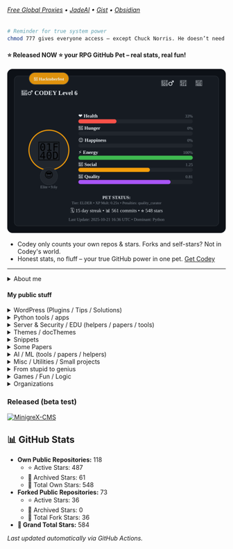 ######  [Free Global Proxies](https://github.com/VolkanSah/Auto-Proxy-Fetcher) • [JadeAI](https://jugendamt-deutschland.de) • [Gist](https://gist.github.com/VolkanSah)  • [Obsidian]( https://volkansah.github.io/Obsidian-Nightfall/)  

```bash
# Reminder for true system power
chmod 777 gives everyone access — except Chuck Norris. He doesn’t need permissions
```



#### ⭐ Released NOW ⭐ your RPG GitHub Pet – real stats, real fun!

[![Codey - Your GitHub Pet](https://raw.githubusercontent.com/VolkanSah/Codey/refs/heads/main/codey.svg)](https://volkansah.github.io/Codey/)

- Codey only counts your own repos & stars. Forks and self-stars? Not in Codey's world.
- Honest stats, no fluff – your true GitHub power in one pet. [Get Codey](https://github.com/VolkanSah/Codey)

----

<details>

  <summary> About me </summary>
  

![NOT A TOY](img/volkan_toy.png)


###### satire start !? 
    
### Who am I ?
"Fuck, yeah, just like Batman, Morty, just like Batman! I might not have any fancy superpowers, but who needs 'em when you've got sheer stubbornness and a drive to make the world a slightly less awful place. I know I can't fix all the endless chaos out there, but hey, that’s not gonna stop me from trying. And who knows, maybe one day I'll outwit that goody-two-shoes Superman. Ha! Now that would be something Morty! 

**Yeah get this Superman! Fuck, that feels good!**

----


### Skills
- "DevOps+ and all that other stuff, Morty. When I say I love freedom, I’m not talking about broken windows or rotten fruit. I’m talking about Open Source, Linux, Unix and the other shit! FUCK. Morty! Did you understand me Morty? Morty?  – the real deal Morty, the real deal! Not that Windows or Apple crap, trying to suck every last penny out of you while you’re stuck in their shiny, hollow world. Thats Fuck Morty, i dont want to die so!

- Languages – html(5), xml, css³, php, js, typescript, python, perl, smalltalk, c, sql (Mysql, MariaDB, PostGre) and some other, Morty … Pfft, I’ve got ‘em all covered on , Morty. Oh, and yeah, I speak some human languages too: German, English, Turkish – and some others, but don’t expect me to write Shakespeare ... you know where the timemachine stands, Morty!


----


### My Philosophy

Morty, listen close. You see a problem out there? With some bloated, broken piece of code that’s got all these schmucks whining about it? Most idiots just stand around, but me? I see a fucking mandate to build something that actually works. Lighter, better, safer.

Yeah, I get it. Some clueless little shit will always ask, "Hey, if you're so smart, why ain't you rich?" Because my value, you pathetic sack of garbage, isn't measured in cash. It’s in the solution I built. It’s in the moment some poor developer uses my code to finally get a damn problem solved. I'm not doing this to get rich. I'm doing it because... well, because I'm not a sellout.

This stuff is mine. It can't be fired, it can't be bought. It's the proof that I don't just talk about problems. I incinerate them. Now get out of my sight, Morty.


----


### How to Request Help / Report Issues

Listen up, Morty! You wanna ask for help or report an issue, don't just throw some half-assed garbage at me like you're scribbling on a napkin, alright? I ain't got time for that! Give me details, Morty, like system specs, error messages, the works! You think I’m a mind reader? Fuck off, wrong universe, Morty! You leave out the important stuff, I’ll ignore your issue faster than I can down this flask! So don’t be an idiot, give me something I can work with, or get the hell outta my codebase! Understand?

### How to Avoid Being a Complete Idiot (Especially with Code)

Hey Morty! Let me spell it out for you, nice and slow: DON’T. STEAL. MY. CODE. You think copying someone else's work and slapping your name on it makes you clever? No, Morty, it makes you a colossal idiot.

Wanna know what happens when you pull that crap? I'll find you faster than a pissed-off Jerry with a grudge and an internet connection. And when I do, you’ll wish you had spent more time reading the LICENSE file and less time being a lazy sack of garbage. Oh, and pro tip: 'Ctrl+C' is not a substitute for actual skills.

Look, Morty, we live in a universe of infinite possibilities. Infinite. So why the hell would you waste yours being the punchline to a bad joke? Use the code responsibly, follow the damn rules, and maybe—just maybe—you won’t end up on the wrong end of my verbal disintegrator. Get it, Morty? Good.



##### satire end?

    
</details>


#### My public stuff

<details>
  <summary> WordPress (Plugins / Tips / Solutions)  </summary>

##  Plugins

Name | Forks | Stars | Release
-- | -- | --- | ---
[⭐ Debug Logger](https://github.com/VolkanSah/Debug-Logger-Pro) | ![Forks](https://img.shields.io/github/forks/VolkanSah/Debug-Logger-Pro) | ![Stars](https://img.shields.io/github/stars/VolkanSah/Debug-Logger-Pro) | [![Release](https://img.shields.io/github/v/release/VolkanSah/Debug-Logger-Pro)](https://github.com/VolkanSah/Debug-Logger-Pro/releases)
[⭐ Custom-Fields-Eraser (Manager)](https://github.com/VolkanSah/Custom-Fields-Eraser) | ![Forks](https://img.shields.io/github/forks/VolkanSah/Custom-Fields-Eraser) | ![Stars](https://img.shields.io/github/stars/VolkanSah/Custom-Fields-Eraser) | [![Release](https://img.shields.io/github/v/release/VolkanSah/Custom-Fields-Eraser)](https://github.com/VolkanSah/Custom-Fields-Eraser/releases)
[AiCC Comments Reply with GPT (OpenAI)](https://github.com/VolkanSah/aicc-comments-reply) | ![Forks](https://img.shields.io/github/forks/VolkanSah/aicc-comments-reply) | ![Stars](https://img.shields.io/github/stars/VolkanSah/aicc-comments-reply) | [![Release](https://img.shields.io/github/v/release/VolkanSah/aicc-comments-reply)](https://github.com/VolkanSah/aicc-comments-reply/releases)
[Facebook Engagement Metrics](https://github.com/VolkanSah/WP-Facebook-Engagement-Metrics) | ![Forks](https://img.shields.io/github/forks/VolkanSah/WP-Facebook-Engagement-Metrics) | ![Stars](https://img.shields.io/github/stars/VolkanSah/WP-Facebook-Engagement-Metrics) | [![Release](https://img.shields.io/github/v/release/VolkanSah/WP-Facebook-Engagement-Metrics)](https://github.com/VolkanSah/WP-Facebook-Engagement-Metrics/releases)
[Simple Content Warning](https://github.com/VolkanSah/Warning-function-for-WordPress) | ![Forks](https://img.shields.io/github/forks/VolkanSah/Warning-function-for-WordPress) | ![Stars](https://img.shields.io/github/stars/VolkanSah/Warning-function-for-WordPress) | [![Release](https://img.shields.io/github/v/release/VolkanSah/Warning-function-for-WordPress)](https://github.com/VolkanSah/Warning-function-for-WordPress/releases)
[Claude AI Chat](https://github.com/VolkanSah/WP-Claude-Interface) | ![Forks](https://img.shields.io/github/forks/VolkanSah/WP-Claude-Interface) | ![Stars](https://img.shields.io/github/stars/VolkanSah/WP-Claude-Interface) | [![Release](https://img.shields.io/github/v/release/VolkanSah/WP-Claude-Interface)](https://github.com/VolkanSah/WP-Claude-Interface/releases)
[Viewer.js Images (AntiAugenKrebs)](https://github.com/VolkanSah/AntiAugenKrebs) | ![Forks](https://img.shields.io/github/forks/VolkanSah/AntiAugenKrebs) | ![Stars](https://img.shields.io/github/stars/VolkanSah/AntiAugenKrebs) | [![Release](https://img.shields.io/github/v/release/VolkanSah/AntiAugenKrebs)](https://github.com/VolkanSah/AntiAugenKrebs/releases)
[Super Sexy Custom Buttons](https://github.com/VolkanSah/Super-Sexy-Custom-Buttons) | ![Forks](https://img.shields.io/github/forks/VolkanSah/Super-Sexy-Custom-Buttons) | ![Stars](https://img.shields.io/github/stars/VolkanSah/Super-Sexy-Custom-Buttons) | [![Release](https://img.shields.io/github/v/release/VolkanSah/Super-Sexy-Custom-Buttons)](https://github.com/VolkanSah/Super-Sexy-Custom-Buttons/releases)
[Media Upload only for Admins](https://github.com/VolkanSah/Media-Upload-only-for-Admins-in-WordPress) | ![Forks](https://img.shields.io/github/forks/VolkanSah/Media-Upload-only-for-Admins-in-WordPress) | ![Stars](https://img.shields.io/github/stars/VolkanSah/Media-Upload-only-for-Admins-in-WordPress) | [![Release](https://img.shields.io/github/v/release/VolkanSah/Media-Upload-only-for-Admins-in-WordPress)](https://github.com/VolkanSah/Media-Upload-only-for-Admins-in-WordPress/releases)
[View All Posts (WP Admin)](https://github.com/VolkanSah/WP-Admin-Post-View-All) | ![Forks](https://img.shields.io/github/forks/VolkanSah/WP-Admin-Post-View-All) | ![Stars](https://img.shields.io/github/stars/VolkanSah/WP-Admin-Post-View-All) | [![Release](https://img.shields.io/github/v/release/VolkanSah/WP-Admin-Post-View-All)](https://github.com/VolkanSah/WP-Admin-Post-View-All/releases)
[⭐ WordPress Security Scanner (Advanced Use)](https://github.com/VolkanSah/WordPress-Security-Scanner-advanced-use) | ![Forks](https://img.shields.io/github/forks/VolkanSah/WordPress-Security-Scanner-advanced-use) | ![Stars](https://img.shields.io/github/stars/VolkanSah/WordPress-Security-Scanner-advanced-use) | [![Release](https://img.shields.io/github/v/release/VolkanSah/WordPress-Security-Scanner-advanced-use)](https://github.com/VolkanSah/WordPress-Security-Scanner-advanced-use/releases)
[External DB Dummy](https://github.com/VolkanSah/External-DB-Dummy-Plugin-for-WordPress) | ![Forks](https://img.shields.io/github/forks/VolkanSah/External-DB-Dummy-Plugin-for-WordPress) | ![Stars](https://img.shields.io/github/stars/VolkanSah/External-DB-Dummy-Plugin-for-WordPress) | [![Release](https://img.shields.io/github/v/release/VolkanSah/External-DB-Dummy-Plugin-for-WordPress)](https://github.com/VolkanSah/External-DB-Dummy-Plugin-for-WordPress/releases)

</details>

<details>
  <summary>Python tools / apps</summary>

## Python tools / apps

Name | Forks | Stars | Release
-- | -- | --- | ---
[Auto-Proxy-Fetcher](https://github.com/VolkanSah/Auto-Proxy-Fetcher) | ![Forks](https://img.shields.io/github/forks/VolkanSah/Auto-Proxy-Fetcher) | ![Stars](https://img.shields.io/github/stars/VolkanSah/Auto-Proxy-Fetcher) | [![Release](https://img.shields.io/github/v/release/VolkanSah/Auto-Proxy-Fetcher)](https://github.com/VolkanSah/Auto-Proxy-Fetcher/releases)
[⭐ Awesome-Audio-Visualizer](https://github.com/VolkanSah/Awesome-Audio-Visualizer) | ![Forks](https://img.shields.io/github/forks/VolkanSah/Awesome-Audio-Visualizer) | ![Stars](https://img.shields.io/github/stars/VolkanSah/Awesome-Audio-Visualizer) | [![Release](https://img.shields.io/github/v/release/VolkanSah/Awesome-Audio-Visualizer)](https://github.com/VolkanSah/Awesome-Audio-Visualizer/releases)
[BrowserGamesSpy](https://github.com/VolkanSah/BrowserGamesSpy) | ![Forks](https://img.shields.io/github/forks/VolkanSah/BrowserGamesSpy) | ![Stars](https://img.shields.io/github/stars/VolkanSah/BrowserGamesSpy) | [![Release](https://img.shields.io/github/v/release/VolkanSah/BrowserGamesSpy)](https://github.com/VolkanSah/BrowserGamesSpy/releases)
[Human-like-Instagram-Unfollower](https://github.com/VolkanSah/Human-like-Instagram-Unfollower) | ![Forks](https://img.shields.io/github/forks/VolkanSah/Human-like-Instagram-Unfollower) | ![Stars](https://img.shields.io/github/stars/VolkanSah/Human-like-Instagram-Unfollower) | [![Release](https://img.shields.io/github/v/release/VolkanSah/Human-like-Instagram-Unfollower)](https://github.com/VolkanSah/Human-like-Instagram-Unfollower/releases)
[⭐ InteliLink](https://github.com/VolkanSah/InteliLink) | ![Forks](https://img.shields.io/github/forks/VolkanSah/InteliLink) | ![Stars](https://img.shields.io/github/stars/VolkanSah/InteliLink) | [![Release](https://img.shields.io/github/v/release/VolkanSah/InteliLink)](https://github.com/VolkanSah/InteliLink/releases)
[OpenAi-GPT-GUI](https://github.com/VolkanSah/OpenAi-GPT-GUI) | ![Forks](https://img.shields.io/github/forks/VolkanSah/OpenAi-GPT-GUI) | ![Stars](https://img.shields.io/github/stars/VolkanSah/OpenAi-GPT-GUI) | [![Release](https://img.shields.io/github/v/release/VolkanSah/OpenAi-GPT-GUI)](https://github.com/VolkanSah/OpenAi-GPT-GUI/releases)
[⭐ PyFundaments](https://github.com/VolkanSah/PyFundaments) | ![Forks](https://img.shields.io/github/forks/VolkanSah/PyFundaments) | ![Stars](https://img.shields.io/github/stars/VolkanSah/PyFundaments) | [![Release](https://img.shields.io/github/v/release/VolkanSah/PyFundaments)](https://github.com/VolkanSah/PyFundaments/releases)
[Auto-LaTex-Code-to-Image](https://github.com/VolkanSah/Auto-LaTex-Code-to-Image) | ![Forks](https://img.shields.io/github/forks/VolkanSah/Auto-LaTex-Code-to-Image) | ![Stars](https://img.shields.io/github/stars/VolkanSah/Auto-LaTex-Code-to-Image) | [![Release](https://img.shields.io/github/v/release/VolkanSah/Auto-LaTex-Code-to-Image)](https://github.com/VolkanSah/Auto-LaTex-Code-to-Image/releases)
[STEP-Viewer-Pro](https://github.com/VolkanSah/STEP-Viewer-Pro) | ![Forks](https://img.shields.io/github/forks/VolkanSah/STEP-Viewer-Pro) | ![Stars](https://img.shields.io/github/stars/VolkanSah/STEP-Viewer-Pro) | [![Release](https://img.shields.io/github/v/release/VolkanSah/STEP-Viewer-Pro)](https://github.com/VolkanSah/STEP-Viewer-Pro/releases)


</details>

<details>
  <summary>Server & Security / EDU (helpers / papers / tools)</summary>

## Server & Security / EDU

Name | Forks | Stars | Release
-- | -- | --- | ---
[Android-DarkNetServer](https://github.com/VolkanSah/Android-DarkNetServer) | ![Forks](https://img.shields.io/github/forks/VolkanSah/Android-DarkNetServer) | ![Stars](https://img.shields.io/github/stars/VolkanSah/Android-DarkNetServer) | [![Release](https://img.shields.io/github/v/release/VolkanSah/Android-DarkNetServer)](https://github.com/VolkanSah/Android-DarkNetServer/releases)
[Apache2-with-Nginx-Reverse-Proxy-and-Let-s-Encrypt-SSL-on-Debian-Ubuntu](https://github.com/VolkanSah/Apache2-with-Nginx-Reverse-Proxy-and-Let-s-Encrypt-SSL-on-Debian-Ubuntu) | ![Forks](https://img.shields.io/github/forks/VolkanSah/Apache2-with-Nginx-Reverse-Proxy-and-Let-s-Encrypt-SSL-on-Debian-Ubuntu) | ![Stars](https://img.shields.io/github/stars/VolkanSah/Apache2-with-Nginx-Reverse-Proxy-and-Let-s-Encrypt-SSL-on-Debian-Ubuntu) | [![Release](https://img.shields.io/github/v/release/VolkanSah/Apache2-with-Nginx-Reverse-Proxy-and-Let-s-Encrypt-SSL-on-Debian-Ubuntu)](https://github.com/VolkanSah/Apache2-with-Nginx-Reverse-Proxy-and-Let-s-Encrypt-SSL-on-Debian-Ubuntu/releases)
[CryptoScanner](https://github.com/VolkanSah/CryptoScanner) | ![Forks](https://img.shields.io/github/forks/VolkanSah/CryptoScanner) | ![Stars](https://img.shields.io/github/stars/VolkanSah/CryptoScanner) | [![Release](https://img.shields.io/github/v/release/VolkanSah/CryptoScanner)](https://github.com/VolkanSah/CryptoScanner/releases)
[Dev-Server-Toolbox](https://github.com/VolkanSah/Dev-Server-Toolbox) | ![Forks](https://img.shields.io/github/forks/VolkanSah/Dev-Server-Toolbox) | ![Stars](https://img.shields.io/github/stars/VolkanSah/Dev-Server-Toolbox) | [![Release](https://img.shields.io/github/v/release/VolkanSah/Dev-Server-Toolbox)](https://github.com/VolkanSah/Dev-Server-Toolbox/releases)
[How-to-Kill-Crypto-Money](https://github.com/VolkanSah/How-to-Kill-Crypto-Money) | ![Forks](https://img.shields.io/github/forks/VolkanSah/How-to-Kill-Crypto-Money) | ![Stars](https://img.shields.io/github/stars/VolkanSah/How-to-Kill-Crypto-Money) | [![Release](https://img.shields.io/github/v/release/VolkanSah/How-to-Kill-Crypto-Money)](https://github.com/VolkanSah/How-to-Kill-Crypto-Money/releases)
[How-to-use-fcrackzip](https://github.com/VolkanSah/How-to-use-fcrackzip) | ![Forks](https://img.shields.io/github/forks/VolkanSah/How-to-use-fcrackzip) | ![Stars](https://img.shields.io/github/stars/VolkanSah/How-to-use-fcrackzip) | [![Release](https://img.shields.io/github/v/release/VolkanSah/How-to-use-fcrackzip)](https://github.com/VolkanSah/How-to-use-fcrackzip/releases)
[Image-optimizer](https://github.com/VolkanSah/image-optimizer) | ![Forks](https://img.shields.io/github/forks/VolkanSah/image-optimizer) | ![Stars](https://img.shields.io/github/stars/VolkanSah/image-optimizer) | [![Release](https://img.shields.io/github/v/release/VolkanSah/image-optimizer)](https://github.com/VolkanSah/image-optimizer/releases)
[Intelligent-Proxy-Management-System](https://github.com/VolkanSah/intelligent-Proxy-Management-System) | ![Forks](https://img.shields.io/github/forks/VolkanSah/intelligent-Proxy-Management-System) | ![Stars](https://img.shields.io/github/stars/VolkanSah/intelligent-Proxy-Management-System) | [![Release](https://img.shields.io/github/v/release/VolkanSah/intelligent-Proxy-Management-System)](https://github.com/VolkanSah/intelligent-Proxy-Management-System/releases)
[John-the-Ripper-meets-Hydra](https://github.com/VolkanSah/John-the-Ripper-meets-Hydra) | ![Forks](https://img.shields.io/github/forks/VolkanSah/John-the-Ripper-meets-Hydra) | ![Stars](https://img.shields.io/github/stars/VolkanSah/John-the-Ripper-meets-Hydra) | [![Release](https://img.shields.io/github/v/release/VolkanSah/John-the-Ripper-meets-Hydra)](https://github.com/VolkanSah/John-the-Ripper-meets-Hydra/releases)
[Monitoring-outgoing-connections](https://github.com/VolkanSah/Monitoring-outgoing-connections) | ![Forks](https://img.shields.io/github/forks/VolkanSah/Monitoring-outgoing-connections) | ![Stars](https://img.shields.io/github/stars/VolkanSah/Monitoring-outgoing-connections) | [![Release](https://img.shields.io/github/v/release/VolkanSah/Monitoring-outgoing-connections)](https://github.com/VolkanSah/Monitoring-outgoing-connections/releases)
[ModSecurity-rule-to-block-SQL-injection-attacks-in-PHP](https://github.com/VolkanSah/ModSecurity-rule-to-block-SQL-injection-attacks-in-PHP) | ![Forks](https://img.shields.io/github/forks/VolkanSah/ModSecurity-rule-to-block-SQL-injection-attacks-in-PHP) | ![Stars](https://img.shields.io/github/stars/VolkanSah/ModSecurity-rule-to-block-SQL-injection-attacks-in-PHP) | [![Release](https://img.shields.io/github/v/release/VolkanSah/ModSecurity-rule-to-block-SQL-injection-attacks-in-PHP)](https://github.com/VolkanSah/ModSecurity-rule-to-block-SQL-injection-attacks-in-PHP/releases)
[⭐ ModSecurity-Webserver-Protection-Guide](https://github.com/VolkanSah/ModSecurity-Webserver-Protection-Guide) | ![Forks](https://img.shields.io/github/forks/VolkanSah/ModSecurity-Webserver-Protection-Guide) | ![Stars](https://img.shields.io/github/stars/VolkanSah/ModSecurity-Webserver-Protection-Guide) | [![Release](https://img.shields.io/github/v/release/VolkanSah/ModSecurity-Webserver-Protection-Guide)](https://github.com/VolkanSah/ModSecurity-Webserver-Protection-Guide/releases)
[⭐ Multiple-Isolated-Tor-Instances-for-Hidden-Services](https://github.com/VolkanSah/Multiple-Isolated-Tor-Instances-for-Hidden-Services) | ![Forks](https://img.shields.io/github/forks/VolkanSah/Multiple-Isolated-Tor-Instances-for-Hidden-Services) | ![Stars](https://img.shields.io/github/stars/VolkanSah/Multiple-Isolated-Tor-Instances-for-Hidden-Services) | [![Release](https://img.shields.io/github/v/release/VolkanSah/Multiple-Isolated-Tor-Instances-for-Hidden-Services)](https://github.com/VolkanSah/Multiple-Isolated-Tor-Instances-for-Hidden-Services/releases)
[⭐ PoisonIvory](https://github.com/VolkanSah/PoisonIvory) | ![Forks](https://img.shields.io/github/forks/VolkanSah/PoisonIvory) | ![Stars](https://img.shields.io/github/stars/VolkanSah/PoisonIvory) | [![Release](https://img.shields.io/github/v/release/VolkanSah/PoisonIvory)](https://github.com/VolkanSah/PoisonIvory/releases)
[Ransy-EDU](https://github.com/VolkanSah/Ransy-EDU) | ![Forks](https://img.shields.io/github/forks/VolkanSah/Ransy-EDU) | ![Stars](https://img.shields.io/github/stars/VolkanSah/Ransy-EDU) | [![Release](https://img.shields.io/github/v/release/VolkanSah/Ransy-EDU)](https://github.com/VolkanSah/Ransy-EDU/releases)
[Scipy-how-to](https://github.com/VolkanSah/scipy-how-to) | ![Forks](https://img.shields.io/github/forks/VolkanSah/scipy-how-to) | ![Stars](https://img.shields.io/github/stars/VolkanSah/scipy-how-to) | [![Release](https://img.shields.io/github/v/release/VolkanSah/scipy-how-to)](https://github.com/VolkanSah/scipy-how-to/releases)
[SherlocksHome](https://github.com/VolkanSah/SherlocksHome) | ![Forks](https://img.shields.io/github/forks/VolkanSah/SherlocksHome) | ![Stars](https://img.shields.io/github/stars/VolkanSah/SherlocksHome) | [![Release](https://img.shields.io/github/v/release/VolkanSah/SherlocksHome)](https://github.com/VolkanSah/SherlocksHome/releases)
[SQLp-EDU](https://github.com/VolkanSah/SQLp-EDU) | ![Forks](https://img.shields.io/github/forks/VolkanSah/SQLp-EDU) | ![Stars](https://img.shields.io/github/stars/VolkanSah/SQLp-EDU) | [![Release](https://img.shields.io/github/v/release/VolkanSah/SQLp-EDU)](https://github.com/VolkanSah/SQLp-EDU/releases)
[The_Collector.py](https://github.com/VolkanSah/The_Collector.py) | ![Forks](https://img.shields.io/github/forks/VolkanSah/The_Collector.py) | ![Stars](https://img.shields.io/github/stars/VolkanSah/The_Collector.py) | [![Release](https://img.shields.io/github/v/release/VolkanSah/The_Collector.py)](https://github.com/VolkanSah/The_Collector.py/releases)
[The_Extractor.py](https://github.com/VolkanSah/The_Extractor.py) | ![Forks](https://img.shields.io/github/forks/VolkanSah/The_Extractor.py) | ![Stars](https://img.shields.io/github/stars/VolkanSah/The_Extractor.py) | [![Release](https://img.shields.io/github/v/release/VolkanSah/The_Extractor.py)](https://github.com/VolkanSah/The_Extractor.py/releases)
[WIN_lookup_adminShares](https://github.com/VolkanSah/WIN_lookup_adminShares) | ![Forks](https://img.shields.io/github/forks/VolkanSah/WIN_lookup_adminShares) | ![Stars](https://img.shields.io/github/stars/VolkanSah/WIN_lookup_adminShares) | [![Release](https://img.shields.io/github/v/release/VolkanSah/WIN_lookup_adminShares)](https://github.com/VolkanSah/WIN_lookup_adminShares/releases)
[work-with-Hydra](https://github.com/VolkanSah/work-with-Hydra) | ![Forks](https://img.shields.io/github/forks/VolkanSah/work-with-Hydra) | ![Stars](https://img.shields.io/github/stars/VolkanSah/work-with-Hydra) | [![Release](https://img.shields.io/github/v/release/VolkanSah/work-with-Hydra)](https://github.com/VolkanSah/work-with-Hydra/releases)
[writethrough-caching](https://github.com/VolkanSah/writethrough-caching) | ![Forks](https://img.shields.io/github/forks/VolkanSah/writethrough-caching) | ![Stars](https://img.shields.io/github/stars/VolkanSah/writethrough-caching) | [![Release](https://img.shields.io/github/v/release/VolkanSah/writethrough-caching)](https://github.com/VolkanSah/writethrough-caching/releases)

</details>

<details>
  <summary>Themes / docThemes</summary>

## Themes / docThemes

Name | Forks | Stars | Release
-- | -- | --- | ---
[Dev-Docs-Template](https://volkansah.github.io/Dev-Docs-Template/) | (site) | (site) | -
[Minimalist-Landing-Page](https://github.com/VolkanSah/Minimalist-Landing-Page) | ![Forks](https://img.shields.io/github/forks/VolkanSah/Minimalist-Landing-Page) | ![Stars](https://img.shields.io/github/stars/VolkanSah/Minimalist-Landing-Page) | [![Release](https://img.shields.io/github/v/release/VolkanSah/Minimalist-Landing-Page)](https://github.com/VolkanSah/Minimalist-Landing-Page/releases)
[Obsidian-Nightfall](https://github.com/VolkanSah/Obsidian-Nightfall) | ![Forks](https://img.shields.io/github/forks/VolkanSah/Obsidian-Nightfall) | ![Stars](https://img.shields.io/github/stars/VolkanSah/Obsidian-Nightfall) | [![Release](https://img.shields.io/github/v/release/VolkanSah/Obsidian-Nightfall)](https://github.com/VolkanSah/Obsidian-Nightfall/releases)

</details>

<details>
  <summary>Snippets</summary>

## Snippets

Name | Forks | Stars | Release
-- | -- | --- | ---
[simple-lazyload-function](https://github.com/VolkanSah/simple-lazyload-function) | ![Forks](https://img.shields.io/github/forks/VolkanSah/simple-lazyload-function) | ![Stars](https://img.shields.io/github/stars/VolkanSah/simple-lazyload-function) | [![Release](https://img.shields.io/github/v/release/VolkanSah/simple-lazyload-function)](https://github.com/VolkanSah/simple-lazyload-function/releases)
[Stem-local-log.py](https://github.com/VolkanSah/Stem-local-log.py) | ![Forks](https://img.shields.io/github/forks/VolkanSah/Stem-local-log.py) | ![Stars](https://img.shields.io/github/stars/VolkanSah/Stem-local-log.py) | [![Release](https://img.shields.io/github/v/release/VolkanSah/Stem-local-log.py)](https://github.com/VolkanSah/Stem-local-log.py/releases)
[Tor-Scapy-Application](https://github.com/VolkanSah/Tor-Scapy-Application) | ![Forks](https://img.shields.io/github/forks/VolkanSah/Tor-Scapy-Application) | ![Stars](https://img.shields.io/github/stars/VolkanSah/Tor-Scapy-Application) | [![Release](https://img.shields.io/github/v/release/VolkanSah/Tor-Scapy-Application)](https://github.com/VolkanSah/Tor-Scapy-Application/releases)
[Python-Script-Runner-Debugger](https://github.com/VolkanSah/Python-Script-Runner-Debugger) | ![Forks](https://img.shields.io/github/forks/VolkanSah/Python-Script-Runner-Debugger) | ![Stars](https://img.shields.io/github/stars/VolkanSah/Python-Script-Runner-Debugger) | [![Release](https://img.shields.io/github/v/release/VolkanSah/Python-Script-Runner-Debugger)](https://github.com/VolkanSah/Python-Script-Runner-Debugger/releases)
[Tor-Network-Application-with-Stem-and-Scapy](https://github.com/VolkanSah/Tor-Network-Application-with-Stem-and-Scapy) | ![Forks](https://img.shields.io/github/forks/VolkanSah/Tor-Network-Application-with-Stem-and-Scapy) | ![Stars](https://img.shields.io/github/stars/VolkanSah/Tor-Network-Application-with-Stem-and-Scapy) | [![Release](https://img.shields.io/github/v/release/VolkanSah/Tor-Network-Application-with-Stem-and-Scapy)](https://github.com/VolkanSah/Tor-Network-Application-with-Stem-and-Scapy/releases)

</details>

<details>
  <summary>Some Papers</summary>

## Some Papers

Name | Forks | Stars | Release
-- | -- | --- | ---
[⭐ advanced-RAM-use-on-Bash-installed-systems](https://github.com/VolkanSah/advanced-RAM-use-on-Bash-installed-systems) | ![Forks](https://img.shields.io/github/forks/VolkanSah/advanced-RAM-use-on-Bash-installed-systems) | ![Stars](https://img.shields.io/github/stars/VolkanSah/advanced-RAM-use-on-Bash-installed-systems) | [![Release](https://img.shields.io/github/v/release/VolkanSah/advanced-RAM-use-on-Bash-installed-systems)](https://github.com/VolkanSah/advanced-RAM-use-on-Bash-installed-systems/releases)
[Debian-Based-AI-Developer-Server](https://github.com/VolkanSah/Debian-Based-AI-Developer-Server) | ![Forks](https://img.shields.io/github/forks/VolkanSah/Debian-Based-AI-Developer-Server) | ![Stars](https://img.shields.io/github/stars/VolkanSah/Debian-Based-AI-Developer-Server) | [![Release](https://img.shields.io/github/v/release/VolkanSah/Debian-Based-AI-Developer-Server)](https://github.com/VolkanSah/Debian-Based-AI-Developer-Server/releases)
[Encode-and-decode-php8](https://github.com/VolkanSah/encode-and-decode-php8) | ![Forks](https://img.shields.io/github/forks/VolkanSah/encode-and-decode-php8) | ![Stars](https://img.shields.io/github/stars/VolkanSah/encode-and-decode-php8) | [![Release](https://img.shields.io/github/v/release/VolkanSah/encode-and-decode-php8)](https://github.com/VolkanSah/encode-and-decode-php8/releases)
[⭐ Implementing-AI-Systems-Whitepaper (EN)](https://github.com/VolkanSah/Implementing-AI-Systems-Whitepaper) | ![Forks](https://img.shields.io/github/forks/VolkanSah/Implementing-AI-Systems-Whitepaper) | ![Stars](https://img.shields.io/github/stars/VolkanSah/Implementing-AI-Systems-Whitepaper) | [![Release](https://img.shields.io/github/v/release/VolkanSah/Implementing-AI-Systems-Whitepaper)](https://github.com/VolkanSah/Implementing-AI-Systems-Whitepaper/releases)
[⭐ Implementierung-von-KI-Systemen-Whitepaper (DE)](https://github.com/VolkanSah/Implementierung-von-KI-Systemen-Whitepaper) | ![Forks](https://img.shields.io/github/forks/VolkanSah/Implementierung-von-KI-Systemen-Whitepaper) | ![Stars](https://img.shields.io/github/stars/VolkanSah/Implementierung-von-KI-Systemen-Whitepaper) | [![Release](https://img.shields.io/github/v/release/VolkanSah/Implementierung-von-KI-Systemen-Whitepaper)](https://github.com/VolkanSah/Implementierung-von-KI-Systemen-Whitepaper/releases)
[JavaScript-DOM-Control-and-Event-Listeners](https://github.com/VolkanSah/JavaScript-DOM-Control-and-Event-Listeners) | ![Forks](https://img.shields.io/github/forks/VolkanSah/JavaScript-DOM-Control-and-Event-Listeners) | ![Stars](https://img.shields.io/github/stars/VolkanSah/JavaScript-DOM-Control-and-Event-Listeners) | [![Release](https://img.shields.io/github/v/release/VolkanSah/JavaScript-DOM-Control-and-Event-Listeners)](https://github.com/VolkanSah/JavaScript-DOM-Control-and-Event-Listeners/releases)
[JavaScript-XPath-Tutorial](https://github.com/VolkanSah/JavaScript-XPath-Tutorial) | ![Forks](https://img.shields.io/github/forks/VolkanSah/JavaScript-XPath-Tutorial) | ![Stars](https://img.shields.io/github/stars/VolkanSah/JavaScript-XPath-Tutorial) | [![Release](https://img.shields.io/github/v/release/VolkanSah/JavaScript-XPath-Tutorial)](https://github.com/VolkanSah/JavaScript-XPath-Tutorial/releases)
[PHP-Libraries-Overview](https://github.com/VolkanSah/PHP-Libraries-Overview) | ![Forks](https://img.shields.io/github/forks/VolkanSah/PHP-Libraries-Overview) | ![Stars](https://img.shields.io/github/stars/VolkanSah/PHP-Libraries-Overview) | [![Release](https://img.shields.io/github/v/release/VolkanSah/PHP-Libraries-Overview)](https://github.com/VolkanSah/PHP-Libraries-Overview/releases)
[Python-Command-Overview-for-handling-files](https://github.com/VolkanSah/Python-Command-Overview-for-handling-files) | ![Forks](https://img.shields.io/github/forks/VolkanSah/Python-Command-Overview-for-handling-files) | ![Stars](https://img.shields.io/github/stars/VolkanSah/Python-Command-Overview-for-handling-files) | [![Release](https://img.shields.io/github/v/release/VolkanSah/Python-Command-Overview-for-handling-files)](https://github.com/VolkanSah/Python-Command-Overview-for-handling-files/releases)
[⭐ Python-Modules-Overview](https://github.com/VolkanSah/Python-Modules-Overview) | ![Forks](https://img.shields.io/github/forks/VolkanSah/Python-Modules-Overview) | ![Stars](https://img.shields.io/github/stars/VolkanSah/Python-Modules-Overview) | [![Release](https://img.shields.io/github/v/release/VolkanSah/Python-Modules-Overview)](https://github.com/VolkanSah/Python-Modules-Overview/releases)
[Secure-Hidden-Service](https://github.com/VolkanSah/Secure-Hidden-Service) | ![Forks](https://img.shields.io/github/forks/VolkanSah/Secure-Hidden-Service) | ![Stars](https://img.shields.io/github/stars/VolkanSah/Secure-Hidden-Service) | [![Release](https://img.shields.io/github/v/release/VolkanSah/Secure-Hidden-Service)](https://github.com/VolkanSah/Secure-Hidden-Service/releases)
[⭐ Security-Headers](https://github.com/VolkanSah/Security-Headers) | ![Forks](https://img.shields.io/github/forks/VolkanSah/Security-Headers) | ![Stars](https://img.shields.io/github/stars/VolkanSah/Security-Headers) | [![Release](https://img.shields.io/github/v/release/VolkanSah/Security-Headers)](https://github.com/VolkanSah/Security-Headers/releases)

</details>

<details>
  <summary>AI / ML (tools / papers / helpers)</summary>

## AI / ML

Name | Forks | Stars | Release
-- | -- | --- | ---
[Edge-TTS-Text-to-Speech](https://github.com/VolkanSah/Edge-TTS-Text-to-Speech) | ![Forks](https://img.shields.io/github/forks/VolkanSah/Edge-TTS-Text-to-Speech) | ![Stars](https://img.shields.io/github/stars/VolkanSah/Edge-TTS-Text-to-Speech) | [![Release](https://img.shields.io/github/v/release/VolkanSah/Edge-TTS-Text-to-Speech)](https://github.com/VolkanSah/Edge-TTS-Text-to-Speech/releases)
[Exploring-the-Code-Interpreter-in-OpenAI-GPT](https://github.com/VolkanSah/Exploring-the-Code-Interpreter-in-OpenAI-GPT) | ![Forks](https://img.shields.io/github/forks/VolkanSah/Exploring-the-Code-Interpreter-in-OpenAI-GPT) | ![Stars](https://img.shields.io/github/stars/VolkanSah/Exploring-the-Code-Interpreter-in-OpenAI-GPT) | [![Release](https://img.shields.io/github/v/release/VolkanSah/Exploring-the-Code-Interpreter-in-OpenAI-GPT)](https://github.com/VolkanSah/Exploring-the-Code-Interpreter-in-OpenAI-GPT/releases)
[GPT-API-Integration-in-HTML-CSS-with-JS-PHP](https://github.com/VolkanSah/GPT-API-Integration-in-HTML-CSS-with-JS-PHP) | ![Forks](https://img.shields.io/github/forks/VolkanSah/GPT-API-Integration-in-HTML-CSS-with-JS-PHP) | ![Stars](https://img.shields.io/github/stars/VolkanSah/GPT-API-Integration-in-HTML-CSS-with-JS-PHP) | [![Release](https://img.shields.io/github/v/release/VolkanSah/GPT-API-Integration-in-HTML-CSS-with-JS-PHP)](https://github.com/VolkanSah/GPT-API-Integration-in-HTML-CSS-with-JS-PHP/releases)
[GPT-over-CLI](https://github.com/VolkanSah/GPT-over-CLI) | ![Forks](https://img.shields.io/github/forks/VolkanSah/GPT-over-CLI) | ![Stars](https://img.shields.io/github/stars/VolkanSah/GPT-over-CLI) | [![Release](https://img.shields.io/github/v/release/VolkanSah/GPT-over-CLI)](https://github.com/VolkanSah/GPT-over-CLI/releases)
[GPT-Security-Best-Practices](https://github.com/VolkanSah/GPT-Security-Best-Practices) | ![Forks](https://img.shields.io/github/forks/VolkanSah/GPT-Security-Best-Practices) | ![Stars](https://img.shields.io/github/stars/VolkanSah/GPT-Security-Best-Practices) | [![Release](https://img.shields.io/github/v/release/VolkanSah/GPT-Security-Best-Practices)](https://github.com/VolkanSah/GPT-Security-Best-Practices/releases)
[MiniMax-Video-Generator](https://github.com/VolkanSah/MiniMax-Video-Generator) | ![Forks](https://img.shields.io/github/forks/VolkanSah/MiniMax-Video-Generator) | ![Stars](https://img.shields.io/github/stars/VolkanSah/MiniMax-Video-Generator) | [![Release](https://img.shields.io/github/v/release/VolkanSah/MiniMax-Video-Generator)](https://github.com/VolkanSah/MiniMax-Video-Generator/releases)
[OpenAI-Text-to-Speech-Interface](https://github.com/VolkanSah/OpenAI-Text-to-Speech-Interface) | ![Forks](https://img.shields.io/github/forks/VolkanSah/OpenAI-Text-to-Speech-Interface) | ![Stars](https://img.shields.io/github/stars/VolkanSah/OpenAI-Text-to-Speech-Interface) | [![Release](https://img.shields.io/github/v/release/VolkanSah/OpenAI-Text-to-Speech-Interface)](https://github.com/VolkanSah/OpenAI-Text-to-Speech-Interface/releases)
[⭐ OpenAI-Vector-Storage-Manager](https://github.com/VolkanSah/OpenAI-Vector-Storage-Manager) | ![Forks](https://img.shields.io/github/forks/VolkanSah/OpenAI-Vector-Storage-Manager) | ![Stars](https://img.shields.io/github/stars/VolkanSah/OpenAI-Vector-Storage-Manager) | [![Release](https://img.shields.io/github/v/release/VolkanSah/OpenAI-Vector-Storage-Manager)](https://github.com/VolkanSah/OpenAI-Vector-Storage-Manager/releases)
[OpenAI-Cost-Calculator](https://github.com/VolkanSah/OpenAI-Cost-Calculator) | ![Forks](https://img.shields.io/github/forks/VolkanSah/OpenAI-Cost-Calculator) | ![Stars](https://img.shields.io/github/stars/VolkanSah/OpenAI-Cost-Calculator) | [![Release](https://img.shields.io/github/v/release/VolkanSah/OpenAI-Cost-Calculator)](https://github.com/VolkanSah/OpenAI-Cost-Calculator/releases)
[Text-to-Speech-PyGUI-for-Whisper](https://github.com/VolkanSah/Text-to-Speech-PyGUI-for-Whisper) | ![Forks](https://img.shields.io/github/forks/VolkanSah/Text-to-Speech-PyGUI-for-Whisper) | ![Stars](https://img.shields.io/github/stars/VolkanSah/Text-to-Speech-PyGUI-for-Whisper) | [![Release](https://img.shields.io/github/v/release/VolkanSah/Text-to-Speech-PyGUI-for-Whisper)](https://github.com/VolkanSah/Text-to-Speech-PyGUI-for-Whisper/releases)
[Twitter-X-AINewsBot](https://github.com/VolkanSah/Twitter-X-AINewsBot) | ![Forks](https://img.shields.io/github/forks/VolkanSah/Twitter-X-AINewsBot) | ![Stars](https://img.shields.io/github/stars/VolkanSah/Twitter-X-AINewsBot) | [![Release](https://img.shields.io/github/v/release/VolkanSah/Twitter-X-AINewsBot)](https://github.com/VolkanSah/Twitter-X-AINewsBot/releases)
[⭐ ShellMaster](#) | .. | .. |  ...

</details>

<details>
  <summary>Misc / Utilities / Small projects</summary>

## Misc & Fun

Name | Forks | Stars | Release
-- | -- | --- | ---
[Bash-script-for-monitoring-and-restarting-services](https://github.com/VolkanSah/Bash-script-for-monitoring-and-restarting-services) | ![Forks](https://img.shields.io/github/forks/VolkanSah/Bash-script-for-monitoring-and-restarting-services) | ![Stars](https://img.shields.io/github/stars/VolkanSah/Bash-script-for-monitoring-and-restarting-services) | [![Release](https://img.shields.io/github/v/release/VolkanSah/Bash-script-for-monitoring-and-restarting-services)](https://github.com/VolkanSah/Bash-script-for-monitoring-and-restarting-services/releases)
[⭐ Bitcoin-Lottery-Miner](https://github.com/VolkanSah/Bitcoin-Lottery-Miner) | ![Forks](https://img.shields.io/github/forks/VolkanSah/Bitcoin-Lottery-Miner) | ![Stars](https://img.shields.io/github/stars/VolkanSah/Bitcoin-Lottery-Miner) | [![Release](https://img.shields.io/github/v/release/VolkanSah/Bitcoin-Lottery-Miner)](https://github.com/VolkanSah/Bitcoin-Lottery-Miner/releases)
[check-keywordrank-in-Google-search-with-js](https://github.com/VolkanSah/check-keywordrank-in-Google-search-with-js) | ![Forks](https://img.shields.io/github/forks/VolkanSah/check-keywordrank-in-Google-search-with-js) | ![Stars](https://img.shields.io/github/stars/VolkanSah/check-keywordrank-in-Google-search-with-js) | [![Release](https://img.shields.io/github/v/release/VolkanSah/check-keywordrank-in-Google-search-with-js)](https://github.com/VolkanSah/check-keywordrank-in-Google-search-with-js/releases)
[clock](https://github.com/VolkanSah/clock) | ![Forks](https://img.shields.io/github/forks/VolkanSah/clock) | ![Stars](https://img.shields.io/github/stars/VolkanSah/clock) | [![Release](https://img.shields.io/github/v/release/VolkanSah/clock)](https://github.com/VolkanSah/clock/releases)
[creatig-Joomla-plugin-like-for-breadcrumbs](https://github.com/VolkanSah/creatig-Joomla-plugin-like-for-breadcrumbs) | ![Forks](https://img.shields.io/github/forks/VolkanSah/creatig-Joomla-plugin-like-for-breadcrumbs) | ![Stars](https://img.shields.io/github/stars/VolkanSah/creatig-Joomla-plugin-like-for-breadcrumbs) | [![Release](https://img.shields.io/github/v/release/VolkanSah/creatig-Joomla-plugin-like-for-breadcrumbs)](https://github.com/VolkanSah/creatig-Joomla-plugin-like-for-breadcrumbs/releases)
[Debian-System-Backup-and-Restore-Script](https://github.com/VolkanSah/Debian-System-Backup-and-Restore-Script) | ![Forks](https://img.shields.io/github/forks/VolkanSah/Debian-System-Backup-and-Restore-Script) | ![Stars](https://img.shields.io/github/stars/VolkanSah/Debian-System-Backup-and-Restore-Script) | [![Release](https://img.shields.io/github/v/release/VolkanSah/Debian-System-Backup-and-Restore-Script)](https://github.com/VolkanSah/Debian-System-Backup-and-Restore-Script/releases)
[GET-top-twitter-Hashtags (get-top-twitter-Hashtags)](https://github.com/VolkanSah/get-top-twitter-Hashtags) | ![Forks](https://img.shields.io/github/forks/VolkanSah/get-top-twitter-Hashtags) | ![Stars](https://img.shields.io/github/stars/VolkanSah/get-top-twitter-Hashtags) | [![Release](https://img.shields.io/github/v/release/VolkanSah/get-top-twitter-Hashtags)](https://github.com/VolkanSah/get-top-twitter-Hashtags/releases)
[⭐ GitHub-Stats-Auto-Update](https://github.com/VolkanSah/GitHub-Stats-Auto-Update) | ![Forks](https://img.shields.io/github/forks/VolkanSah/GitHub-Stats-Auto-Update) | ![Stars](https://img.shields.io/github/stars/VolkanSah/GitHub-Stats-Auto-Update) | [![Release](https://img.shields.io/github/v/release/VolkanSah/GitHub-Stats-Auto-Update)](https://github.com/VolkanSah/GitHub-Stats-Auto-Update/releases)
[PHP-PDO-Micro-CMS](https://github.com/VolkanSah/PHP-PDO-Micro-CMS) | ![Forks](https://img.shields.io/github/forks/VolkanSah/PHP-PDO-Micro-CMS) | ![Stars](https://img.shields.io/github/stars/VolkanSah/PHP-PDO-Micro-CMS) | [![Release](https://img.shields.io/github/v/release/VolkanSah/PHP-PDO-Micro-CMS)](https://github.com/VolkanSah/PHP-PDO-Micro-CMS/releases)
[Simple-Keyword-Rank-Scrapper](https://github.com/VolkanSah/Simple-Keyword-Rank-Scrapper) | ![Forks](https://img.shields.io/github/forks/VolkanSah/Simple-Keyword-Rank-Scrapper) | ![Stars](https://img.shields.io/github/stars/VolkanSah/Simple-Keyword-Rank-Scrapper) | [![Release](https://img.shields.io/github/v/release/VolkanSah/Simple-Keyword-Rank-Scrapper)](https://github.com/VolkanSah/Simple-Keyword-Rank-Scrapper/releases)
[Simple-Keyword-Rank-Scrapper](https://github.com/VolkanSah/Simple-Keyword-Rank-Scrapper) | ![Forks](https://img.shields.io/github/forks/VolkanSah/Simple-Keyword-Rank-Scrapper) | ![Stars](https://img.shields.io/github/stars/VolkanSah/Simple-Keyword-Rank-Scrapper) | [![Release](https://img.shields.io/github/v/release/VolkanSah/Simple-Keyword-Rank-Scrapper)](https://github.com/VolkanSah/Simple-Keyword-Rank-Scrapper/releases)
[Unused-CSS-Finder](https://github.com/VolkanSah/Unused-CSS-Finder) | ![Forks](https://img.shields.io/github/forks/VolkanSah/Unused-CSS-Finder) | ![Stars](https://img.shields.io/github/stars/VolkanSah/Unused-CSS-Finder) | [![Release](https://img.shields.io/github/v/release/VolkanSah/Unused-CSS-Finder)](https://github.com/VolkanSah/Unused-CSS-Finder/releases)
[Website-Backup-with-Wget](https://github.com/VolkanSah/Website-Backup-with-Wget) | ![Forks](https://img.shields.io/github/forks/VolkanSah/Website-Backup-with-Wget) | ![Stars](https://img.shields.io/github/stars/VolkanSah/Website-Backup-with-Wget) | [![Release](https://img.shields.io/github/v/release/VolkanSah/Website-Backup-with-Wget)](https://github.com/VolkanSah/Website-Backup-with-Wget/releases)
[Web-Interface-for-Running-Python-Scripts](https://github.com/VolkanSah/Web-Interface-for-Running-Python-Scripts) | ![Forks](https://img.shields.io/github/forks/VolkanSah/Web-Interface-for-Running-Python-Scripts) | ![Stars](https://img.shields.io/github/stars/VolkanSah/Web-Interface-for-Running-Python-Scripts) | [![Release](https://img.shields.io/github/v/release/VolkanSah/Web-Interface-for-Running-Python-Scripts)](https://github.com/VolkanSah/Web-Interface-for-Running-Python-Scripts/releases)

</details>

<details>
  <summary>From stupid to genius</summary>

## From Stupid to Genius

Name | Forks | Stars | Release
-- | -- | --- | ---
[⭐ Anti-Dump-Algorithm](https://github.com/VolkanSah/Anti-Dump-Algorithm) | ![Forks](https://img.shields.io/github/forks/VolkanSah/Anti-Dump-Algorithm) | ![Stars](https://img.shields.io/github/stars/VolkanSah/Anti-Dump-Algorithm) | [![Release](https://img.shields.io/github/v/release/VolkanSah/Anti-Dump-Algorithm)](https://github.com/VolkanSah/Anti-Dump-Algorithm/releases)

</details>

<details>
  <summary>Games / Fun / Logic</summary>

## Games / Fun / Logic

Name | Forks | Stars | Release
-- | -- | --- | ---
[Dr.Mario-Pong](https://github.com/VolkanSah/Dr.Mario-Pong) | ![Forks](https://img.shields.io/github/forks/VolkanSah/Dr.Mario-Pong) | ![Stars](https://img.shields.io/github/stars/VolkanSah/Dr.Mario-Pong) | [![Release](https://img.shields.io/github/v/release/VolkanSah/Dr.Mario-Pong)](https://github.com/VolkanSah/Dr.Mario-Pong/releases)
[Jump-and-run](https://github.com/VolkanSah/Jump-and-run) | ![Forks](https://img.shields.io/github/forks/VolkanSah/Jump-and-run) | ![Stars](https://img.shields.io/github/stars/VolkanSah/Jump-and-run) | [![Release](https://img.shields.io/github/v/release/VolkanSah/Jump-and-run)](https://github.com/VolkanSah/Jump-and-run/releases)
[Space-Invalides](https://github.com/VolkanSah/Space-Invalides) | ![Forks](https://img.shields.io/github/forks/VolkanSah/Space-Invalides) | ![Stars](https://img.shields.io/github/stars/VolkanSah/Space-Invalides) | [![Release](https://img.shields.io/github/v/release/VolkanSah/Space-Invalides)](https://github.com/VolkanSah/Space-Invalides/releases)
[⭐ WW3-Warzone-Commander](https://github.com/VolkanSah/WW3-Warzone-Commander) | ![Forks](https://img.shields.io/github/forks/VolkanSah/WW3-Warzone-Commander) | ![Stars](https://img.shields.io/github/stars/VolkanSah/WW3-Warzone-Commander) | [![Release](https://img.shields.io/github/v/release/VolkanSah/WW3-Warzone-Commander)](https://github.com/VolkanSah/WW3-Warzone-Commander/releases)
[⭐ Codey](https://volkansah.github.io/Codey/) | ![Forks](https://img.shields.io/github/forks/VolkanSah/Codey) | ![Stars](https://img.shields.io/github/stars/VolkanSah/Codey) | [![Release](https://img.shields.io/github/v/release/VolkanSah/Codey)](https://github.com/VolkanSah/Codey/releases)

</details>


<details>
  <summary>Organizations</summary>

| Name | Description |
|------|-------------|
| [AiCodeCraft](https://github.com/AiCodeCraft) | AI tools & experiments (not all public) |
| [MiniGreX](https://github.com/MiniGreX) | Closed org – focus on freedom of speech |
| [Command-n-Conquer](https://github.com/Command-n-Conquer) | C&C community (private) |
| [koeniglichepost](https://github.com/koeniglichepost) | TSO & The Guild community projects |
| [RustySafe](https://github.com/RustySafe) | Gaming economy system |
| [SDCPT](https://github.com/SDCPT) | Bots & automation tools |
| [NemesisCyberForce](https://github.com/NemesisCyberForce) | Smart cyber security projects |
| [SHP](https://github.com/System-Hell-Provocation) | German Satire Gamnes

</details>



### Released (beta test)

[![MinigreX-CMS](img/header_minigrex.png)](https://minigrex.github.io)






<!-- STATS-START -->
## 📊 GitHub Stats
- **Own Public Repositories:** 118
  - ⭐ Active Stars: 487
  - 💎 Archived Stars: 61
  - 🌟 Total Own Stars: 548
- **Forked Public Repositories:** 73
  - ⭐ Active Stars: 36
  - 💎 Archived Stars: 0
  - 🌟 Total Fork Stars: 36
- **🎯 Grand Total Stars:** 584

*Last updated automatically via GitHub Actions.*
<!-- STATS-END -->

















